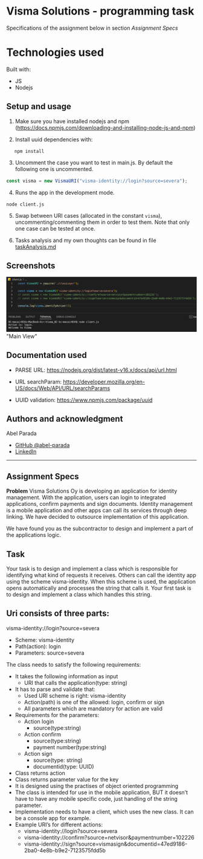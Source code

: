 # Visma Solutions - programming task

Specifications of the assignment below in section _Assignment Specs_

# Technologies used

Built with:

- JS
- Nodejs

## Setup and usage

1. Make sure you have installed nodejs and npm (https://docs.npmjs.com/downloading-and-installing-node-js-and-npm)

2. Install uuid dependencies with:

```shell
   npm install
```

3. Uncomment the case you want to test in main.js. By default the following one is uncommented.

```js
const visma = new VismaURI("visma-identity://login?source=severa");
```

4. Runs the app in the development mode.

```shell
node client.js
```

5. Swap between URI cases (allocated in the constant `visma`), uncommenting/commenting them in order to test them. Note that only one case can be tested at once.

6. Tasks analysis and my own thoughts can be found in file [taskAnalysis.md](./taskAnalysis.md)

## Screenshots

![alt text](./solution.png) "Main View"

## Documentation used

- PARSE URL: https://nodejs.org/dist/latest-v16.x/docs/api/url.html

- URL searchParam: https://developer.mozilla.org/en-US/docs/Web/API/URL/searchParams

- UUID validation: https://www.npmjs.com/package/uuid

## Authors and acknowledgment

Abel Parada

- [GitHub @abel-parada](https://github.com/abel-parada)
- [LinkedIn](https://www.linkedin.com/in/abelparadamillan/)

---

## Assignment Specs

**Problem**
Visma Solutions Oy is developing an application for identity management. With the application, users can login to integrated applications, confirm payments and sign documents. Identity management is a mobile application and other apps can call its services through deep linking. We have decided to outsource implementation of this application.

We have found you as the subcontractor to design and implement a part of the applications logic.

## Task

Your task is to design and implement a class which is responsible for identifying what kind of requests it receives. Others can call the identity app using the scheme visma-identity. When this scheme is used, the application opens automatically and processes the string that calls it. Your first task is to design and implement a class which handles this string.

## Uri consists of three parts:

visma-identity://login?source=severa

- Scheme: visma-identity
- Path(action): login
- Parameters: source=severa

The class needs to satisfy the following requirements:

- It takes the following information as input
  - URI that calls the application(type: string)
- It has to parse and validate that:
  - Used URI scheme is right: visma-identity
  - Action(path) is one of the allowed: login, confirm or sign
  - All parameters which are mandatory for action are valid
- Requirements for the parameters:
  - Action login
    - source(type:string)
  - Action confirm
    - source(type:string)
    - payment number(type:string)
  - Action sign
    - source(type: string)
    - documentid(type: UUID)
- Class returns action
- Class returns parameter value for the key
- It is designed using the practises of object oriented programming
- The class is intended for use in the mobile application, BUT it doesn’t have to have any mobile specific code, just handling of the string parameter.
- Implementation needs to have a client, which uses the new class. It can be a console app for example.
- Example URI’s for different actions:
  - visma-identity://login?source=severa
  - visma-identity://confirm?source=netvisor&paymentnumber=102226
  - visma-identity://sign?source=vismasign&documentid=47ed9186-2ba0-4e8b-b9e2-7123575fdd5b
